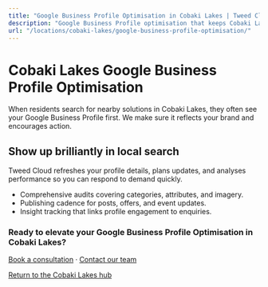 ```yaml
---
title: "Google Business Profile Optimisation in Cobaki Lakes | Tweed Cloud"
description: "Google Business Profile optimisation that keeps Cobaki Lakes listings accurate and engaging."
url: "/locations/cobaki-lakes/google-business-profile-optimisation/"
---
```


# Cobaki Lakes Google Business Profile Optimisation

When residents search for nearby solutions in Cobaki Lakes, they often see your Google Business Profile first. We make sure it reflects your brand and encourages action.

## Show up brilliantly in local search

Tweed Cloud refreshes your profile details, plans updates, and analyses performance so you can respond to demand quickly.

- Comprehensive audits covering categories, attributes, and imagery.
- Publishing cadence for posts, offers, and event updates.
- Insight tracking that links profile engagement to enquiries.

### Ready to elevate your Google Business Profile Optimisation in Cobaki Lakes?

[Book a consultation](/consultation/) · [Contact our team](/contact/)

[Return to the Cobaki Lakes hub](/locations/cobaki-lakes/)
